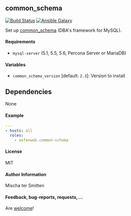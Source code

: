 ## common_schema

[![Build Status](https://travis-ci.org/Oefenweb/ansible-common-schema.svg?branch=master)](https://travis-ci.org/Oefenweb/ansible-common-schema)
[![Ansible Galaxy](http://img.shields.io/badge/ansible--galaxy-common--schema-blue.svg)](https://galaxy.ansible.com/Oefenweb/common_schema)

Set up [common_schema](https://code.google.com/p/common-schema/) (DBA's framework for MySQL).

#### Requirements

* `mysql-server` (5.1, 5.5, 5.6, Percona Server or MariaDB)

#### Variables

* `common_schema_version` [default: `2.3`]: Version to install

## Dependencies

None

#### Example

```yaml
---
- hosts: all
  roles:
    - oefenweb.common-schema
```

#### License

MIT

#### Author Information

Mischa ter Smitten

#### Feedback, bug-reports, requests, ...

Are [welcome](https://github.com/Oefenweb/ansible-common-schema/issues)!
